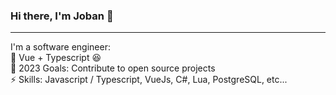 ### Hi there, I'm Joban 👋<br>
<hr>
I'm a software engineer:<br>
🌱 Vue + Typescript 😆<br>
🥅 2023 Goals: Contribute to open source projects<br>
⚡ Skills: Javascript / Typescript, VueJs, C#, Lua, PostgreSQL, etc...<br>

<!--
**jobanmendpara/jobanmendpara** is a ✨ _special_ ✨ repository because its `README.md` (this file) appears on your GitHub profile.

Here are some ideas to get you started:

- 🔭 I’m currently working on ...
- 🌱 I’m currently learning ...
- 👯 I’m looking to collaborate on ...
- 🤔 I’m looking for help with ...
- 💬 Ask me about ...
- 📫 How to reach me: ...
- 😄 Pronouns: ...
- ⚡ Fun fact: ...
-->
